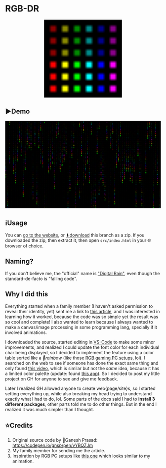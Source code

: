 # RGB-DR
<div align=center>
<img alt='RYGCBM colored vertical stripes' src=res/icon.svg width=50% height=50%>
</div>

## ▶️Demo
![](res/demo.png)

## ℹUsage
You can [go to the website](https://Rudxain.github.io/RGB-digital-rain), or [⬇download](https://github.com/Rudxain/RGB-digital-rain/archive/refs/heads/main.zip) this branch as a zip. If you downloaded the zip, then extract it, then open `src/index.html` in your 🌐browser of choice.

## Naming?
If you don't believe me, the "official" name is ["Digital Rain"](https://en.wikipedia.org/wiki/Matrix_digital_rain), even though the standard-de-facto is "falling code".

## Why I did this
Everything started when a family member (I haven't asked permission to reveal their identity, yet) sent me a link to [this article](https://dev.to/gnsp/making-the-matrix-effect-in-javascript-din), and I was interested in learning how it worked, because the code was so simple yet the result was so cool and complete! I also wanted to learn because I always wanted to make a canvas/image processing in some programming lang, specially if it involved animations.

I downloaded the source, started editing in [VS-Code](https://en.wikipedia.org/wiki/Visual_Studio_Code) to make some minor improvements, and realized I could update the font color for each individual char being displayed, so I decided to implement the feature using a color table sorted like a *🌈rainbow* (like those [RGB gaming PC setups](https://redtech.lk/file/2020/01/Omega_3.png), lol). I searched on the web to see if someone has done the exact same thing and only found [this video](https://youtu.be/CccQcYzsvI4), which is similar but not the *same* idea, because it has a limited color palette (update: found [this app](https://play.google.com/store/apps/details?id=com.screensavers_store.matrixlivewallpaper)). So I decided to post my little project on GH for anyone to see and give me feedback.

Later I realized GH allowed anyone to create web{page/site}s, so I started setting everything up, while also breaking my head trying to understand exactly what I had to do, lol. Some parts of the docs said I had to **install 3 different packages**, other parts told me to do other things. But in the end I realized it was much simpler than I thought.

## ⭐Credits
1. Original source code by 👤Ganesh Prasad: https://codepen.io/gnsp/pen/vYBQZJm
2. My family member for sending me the article.
3. Inspiration by RGB PC setups like [this one](https://reddit.com/r/pcmasterrace/comments/rhzb6i/i_built_an_rgb_side_panel_with_the_matrix_digital) which looks similar to my animation.
